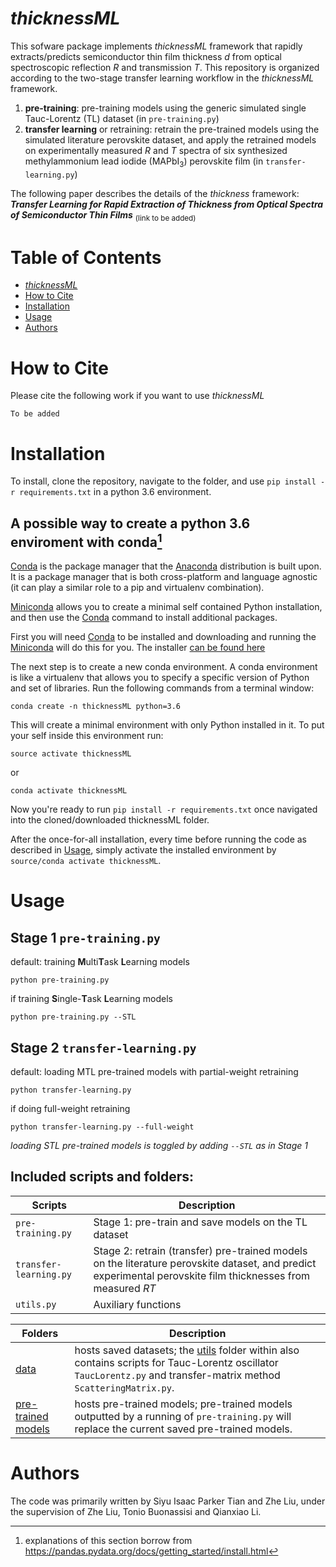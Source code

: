 # _thicknessML_
This sofware package implements _thicknessML_ framework that rapidly extracts/predicts semiconductor thin film thickness _d_ from optical spectroscopic reflection _R_ and transmission _T_. This repository is organized according to the two-stage transfer learning workflow in the _thicknessML_ framework.
1. **pre-training**: pre-training models using the generic simulated single Tauc-Lorentz (TL) dataset (in `pre-training.py`)
2. **transfer learning** or retraining: retrain the pre-trained models using the simulated literature perovskite dataset, and apply the retrained models on experimentally measured _R_ and _T_ spectra of six synthesized methylammonium lead iodide (MAPbI<sub>3</sub>) perovskite film (in `transfer-learning.py`)

The following paper describes the details of the _thickness_ framework: **_Transfer Learning for Rapid Extraction of Thickness from Optical Spectra of Semiconductor Thin Films_** <sub>(link to be added)</sub>
# Table of Contents
- [_thicknessML_](#thicknessML)
- [How to Cite](#how-to-cite)
- [Installation](#installation)
- [Usage](#usage)
- [Authors](#authors)

# How to Cite
Please cite the following work if you want to use _thicknessML_
```
To be added
```
# Installation
To install, clone the repository, navigate to the folder, and use `pip install -r requirements.txt` in a python 3.6 environment.

## A possible way to create a python 3.6 enviroment with conda[^1]
[Conda](https://conda.io/en/latest/) is the package manager that the [Anaconda](https://docs.continuum.io/anaconda/) distribution is built upon. It is a package manager that is both cross-platform and language agnostic (it can play a similar role to a pip and virtualenv combination).

[Miniconda](https://docs.conda.io/en/latest/miniconda.html) allows you to create a minimal self contained Python installation, and then use the [Conda](https://conda.io/en/latest/) command to install additional packages.

First you will need [Conda](https://conda.io/en/latest/) to be installed and downloading and running the [Miniconda](https://docs.conda.io/en/latest/miniconda.html) will do this for you. The installer [can be found here](https://docs.conda.io/en/latest/miniconda.html)

The next step is to create a new conda environment. A conda environment is like a virtualenv that allows you to specify a specific version of Python and set of libraries. Run the following commands from a terminal window:
```
conda create -n thicknessML python=3.6
```
This will create a minimal environment with only Python installed in it. To put your self inside this environment run:
```
source activate thicknessML
```
or

```
conda activate thicknessML
```

Now you're ready to run `pip install -r requirements.txt` once navigated into the cloned/downloaded thicknessML folder.

After the once-for-all installation, every time before running the code as described in [Usage](#usage),
 simply activate the installed environment by `source/conda activate thicknessML`.


# Usage

## Stage 1 `pre-training.py`
default: training **M**ulti**T**ask **L**earning models
```
python pre-training.py
```
if training **S**ingle-**T**ask **L**earning models
```
python pre-training.py --STL
```
## Stage 2 `transfer-learning.py`
default: loading MTL pre-trained models with partial-weight retraining
```
python transfer-learning.py
```
if doing full-weight retraining
```
python transfer-learning.py --full-weight
``` 
_loading STL pre-trained models is toggled by adding `--STL` as in Stage 1_

## Included scripts and folders:

| Scripts | Description |
| ------------- | ------------------------------ |
| `pre-training.py`      | Stage 1: pre-train and save models on the TL dataset|
| `transfer-learning.py`      | Stage 2: retrain (transfer) pre-trained models on the literature perovskite dataset, and predict experimental perovskite film thicknesses from measured _RT_|
| `utils.py` | Auxiliary functions|

| Folders | Description |
| ------------- | ------------------------------ |
| [data](./data)  | hosts saved datasets; the [utils](./data/utils/) folder within also contains scripts for Tauc-Lorentz oscillator `TaucLorentz.py` and transfer-matrix method `ScatteringMatrix.py`. |
| [pre-trained models](./pre-trained%20models/) | hosts pre-trained models; pre-trained models outputted by a running of `pre-training.py` will replace the current saved pre-trained models.


# Authors
The code was primarily written by Siyu Isaac Parker Tian and Zhe Liu, under the supervision of Zhe Liu, Tonio Buonassisi and Qianxiao Li.

[^1]: explanations of this section borrow from https://pandas.pydata.org/docs/getting_started/install.html
